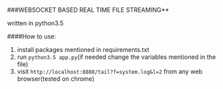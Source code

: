 ###WEBSOCKET BASED REAL TIME FILE STREAMING**

written in python3.5

####How to use:
1. install packages mentioned in requirements.txt
2. run `python3.5 app.py`(if needed change the variables mentioned in the file)
3. visit `http://localhost:8888/tail?f=system.log&l=2` from any web browser(tested on chrome)
